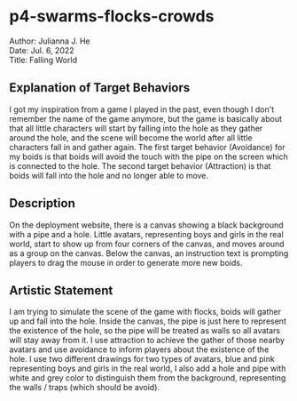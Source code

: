 # p4-swarms-flocks-crowds
Author: Julianna J. He <br />
Date: Jul. 6, 2022 <br />
Title: Falling World
## Explanation of Target Behaviors
I got my inspiration from a game I played in the past, even though I don't remember the name of the game anymore, but the game is basically about that all little characters will start by falling into the hole as they gather around the hole, and the scene will become the world after all little characters fall in and gather again. The first target behavior (Avoidance) for my boids is that boids will avoid the touch with the pipe on the screen which is connected to the hole. The second target behavior (Attraction) is that boids will fall into the hole and no longer able to move.
## Description
On the deployment website, there is a canvas showing a black background with a pipe and a hole. Little avatars, representing boys and girls in the real world, start to show up from four corners of the canvas, and moves around as a group on the canvas. Below the canvas, an instruction text is prompting players to drag the mouse in order to generate more new boids.
## Artistic Statement
I am trying to simulate the scene of the game with flocks, boids will gather up and fall into the hole. Inside the canvas, the pipe is just here to represent the existence of the hole, so the pipe will be treated as walls so all avatars will stay away from it. I use attraction to achieve the gather of those nearby avatars and use avoidance to inform players about the existence of the hole. I use two different drawings for two types of avatars, blue and pink representing boys and girls in the real world, I also add a hole and pipe with white and grey color to distinguish them from the background, representing the walls / traps (which should be avoid). 

 